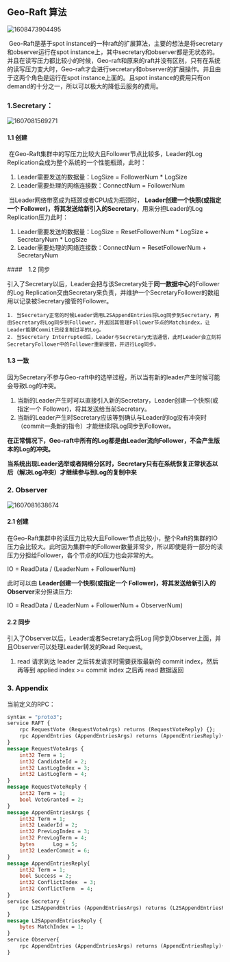 ## Geo-Raft 算法

![1608473904495](http://img.jackdu.cn/github/1608473904495.png)

​	Geo-Raft是基于spot instance的一种raft的扩展算法，主要的想法是将secretary和observer运行在spot instance上，其中secretary和observer都是无状态的。并且在读写压力都比较小的时候，Geo-raft和原来的raft并没有区别，只有在系统的读写压力变大时，Geo-raft才会进行secretary和observer的扩展操作。并且由于这两个角色是运行在spot instance上面的。且spot instance的费用只有on demand的十分之一，所以可以极大的降低云服务的费用。

### 1.Secretary：

![1607081569271](http://img.jackdu.cn/github/1607081569271.png)

#### 1.1 创建

​	在Geo-Raft集群中的写压力比较大且Follower节点比较多，Leader的Log Replication会成为整个系统的一个性能瓶颈，此时：

1. Leader需要发送的数据量：LogSize = FollowerNum * LogSize
2. Leader需要处理的网络连接数：ConnectNum =  FollowerNum

​	当Leader网络带宽成为瓶颈或者CPU成为瓶颈时， **Leader创建一个快照(或指定一个 Follower)，将其发送给新引入的Secretary**，用来分担Leader的Log Replication压力此时：

1. Leader需要发送的数据量：LogSize = ResetFollowerNum  * LogSize + SecretaryNum * LogSize 
2. Leader需要处理的网络连接数：ConnectNum =  ResetFollowerNum  +  SecretaryNum

####　1.2 同步

​	引入了Secretary以后，Leader会把与该Secretary处于**同一数据中心**的Follower的Log Replication交由Secretary来负责，并维护一个SecretaryFollower的数组用以记录被Secretary接管的Follower。

 	1. 当Secretary正常的时候Leader调用L2SAppendEntries将Log同步到Secretary，再由Secretary将Log同步到Follower，并返回其管理Follower节点的Matchindex，让Leader能够Commit已经复制过半的Log。
 	2. 当Secretary Interrupted后，Leader与Secretary无法通信，此时Leader会立刻将SecretaryFollower中的Follower重新接管，并进行Log同步。

#### 1.3 一致

​	因为Secretary不参与Geo-raft中的选举过程，所以当有新的leader产生时候可能会导致Log的冲突。

1. 当新的Leader产生时可以直接引入新的Secretary，Leader创建一个快照(或指定一个 Follower)，将其发送给当前Secretary。
2. 当新的Leader产生时Secretary应该等到确认与Leader的log没有冲突时（commit一条新的指令）才能继续将Log同步到Follower。

**在正常情况下，Geo-raft中所有的Log都是由Leader流向Follower，不会产生版本的Log的冲突。**

**当系统出现Leader选举或者网络分区时，Secretary只有在系统恢复正常状态以后（解决Log冲突）才继续参与到Log的复制中来**

### 2. Observer

![1607081638674](http://img.jackdu.cn/github/1607081638674.png)

#### 2.1 创建

​	在Geo-Raft集群中的读压力比较大且Follower节点比较小，整个Raft的集群的IO压力会比较大。此时因为集群中的Follower数量非常少，所以即使是将一部分的读压力分担给Follower，各个节点的IO压力也会非常的大。

IO = ReadData / (LeaderNum + FollowerNum)

此时可以由 **Leader创建一个快照(或指定一个 Follower)，将其发送给新引入的Observer**来分担读压力:

IO = ReadData / (LeaderNum + FollowerNum + ObserverNum)

#### 2.2 同步

引入了Observer以后，Leader或者Secretary会将Log 同步到Observer上面，并且Observer可以处理Leader转发的Read Request。

1.  read 请求到达 leader 之后转发请求时需要获取最新的 commit index，然后再等到 applied index >= commit index 之后再 read 数据返回 



### 3. Appendix

当前定义的RPC：


~~~protobuf
syntax = "proto3";
service RAFT {
    rpc RequestVote (RequestVoteArgs) returns (RequestVoteReply) {};
    rpc AppendEntries (AppendEntriesArgs) returns (AppendEntriesReply){};
}
message RequestVoteArgs {
    int32 Term = 1;
    int32 CandidateId = 2;
    int32 LastLogIndex = 3;
    int32 LastLogTerm = 4;
}
message RequestVoteReply {
    int32 Term = 1;        
    bool VoteGranted = 2; 
}
message AppendEntriesArgs {
    int32 Term = 1;     
    int32 LeaderId = 2;  
    int32 PrevLogIndex = 3;      
    int32 PrevLogTerm = 4;      
    bytes      Log = 5;  
    int32 LeaderCommit = 6;    
}
message AppendEntriesReply{
    int32 Term = 1;             
    bool Success = 2;       
    int32 ConflictIndex  = 3;
    int32 ConflictTerm  = 4;
}
service Secretary {
    rpc L2SAppendEntries (AppendEntriesArgs) returns (L2SAppendEntriesReply) {};
}
message L2SAppendEntriesReply {
    bytes MatchIndex = 1;
}
service Observer{
    rpc AppendEntries (AppendEntriesArgs) returns (AppendEntriesReply){};
}
~~~


